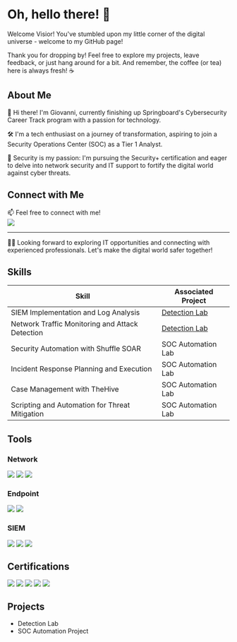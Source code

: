 # Oh, hello there! 🚀

Welcome Visior! You've stumbled upon my little corner of the digital universe - welcome to my GitHub page!

Thank you for dropping by! Feel free to explore my projects, leave feedback, or just hang around for a bit. And remember, the coffee (or tea) here is always fresh! ☕️

## About Me

👋 Hi there! I'm Giovanni, currently finishing up Springboard's Cybersecurity Career Track program with a passion for technology.

🛠️ I'm a tech enthusiast on a journey of transformation, aspiring to join a Security Operations Center (SOC) as a Tier 1 Analyst.

🔐 Security is my passion: I'm pursuing the Security+ certification and eager to delve into network security and IT support to fortify     the digital world against cyber threats.

## Connect with Me

📫 Feel free to connect with me!    
<a href="https://www.linkedin.com/in/geobarbosalima/"><img src="https://img.shields.io/badge/-LinkedIn-0072b1?&style=for-the-badge&logo=linkedin&logoColor=white" /></a>

---

👨‍💻 Looking forward to exploring IT opportunities and connecting with experienced professionals. Let's make the digital world safer together!


## Skills
<!--[Provide skills and associated project. Hyperlink the project - Remove this afterwards]-->

| Skill                                         | Associated Project         |
|-----------------------------------------------|----------------------------|
| SIEM Implementation and Log Analysis          | <a href="https://google.com">Detection Lab</a>|
| Network Traffic Monitoring and Attack Detection | <a href="https://google.com">Detection Lab</a>|
| Security Automation with Shuffle SOAR         | SOC Automation Lab|
| Incident Response Planning and Execution      | SOC Automation Lab|
| Case Management with TheHive                  | SOC Automation Lab|
| Scripting and Automation for Threat Mitigation | SOC Automation Lab|

## Tools
<!--[Tools to provide and break them down into categories. Use ChatGPT to help create the link - Remove this afterwards]-->

### Network
<div>
    <img src="https://img.shields.io/badge/-Wireshark-1679A7?&style=for-the-badge&logo=Wireshark&logoColor=white" />
    <img src="https://img.shields.io/badge/-Suricata-EF3B2D?&style=for-the-badge&logo=Suricata&logoColor=white" />
    <img src="https://img.shields.io/badge/-Zeek-777BB4?&style=for-the-badge&logo=Zeek&logoColor=white" />
</div>

### Endpoint
<div>
    <img src="https://img.shields.io/badge/-Microsoft_Defender_for_Endpoint-00A4EF?&style=for-the-badge&logo=Microsoft&logoColor=white" />
    <img src="https://img.shields.io/badge/-Velociraptor-4B275F?&style=for-the-badge&logo=Velociraptor&logoColor=white" />
</div>

### SIEM
<div>
    <img src="https://img.shields.io/badge/-Microsoft_Sentinel-0078D4?&style=for-the-badge&logo=Microsoft&logoColor=white" />
    <img src="https://img.shields.io/badge/-Splunk-000000?&style=for-the-badge&logo=Splunk&logoColor=white" />
    <img src="https://img.shields.io/badge/-Elastic-005571?&style=for-the-badge&logo=Elastic&logoColor=white" />
</div>

## Certifications
<!--[Provide certifications I have obtained. Use ChatGPT to help create the link - Remove this afterwards]-->
<div>
<img src="https://img.shields.io/badge/-Security%2B-FF0000?&style=for-the-badge&logo=CompTIA&logoColor=white" />
<img src="https://img.shields.io/badge/-Network%2B-007ACC?&style=for-the-badge&logo=CompTIA&logoColor=white" />
<img src="https://img.shields.io/badge/-A%2B-4D4D4D?&style=for-the-badge&logo=CompTIA&logoColor=white" />
<img src="https://img.shields.io/badge/-CDSA-006400?&style=for-the-badge&logoColor=white" />
<img src="https://img.shields.io/badge/-CCD-000080?&style=for-the-badge&logoColor=white" />
</div>

## Projects
- Detection Lab
- SOC Automation Project
